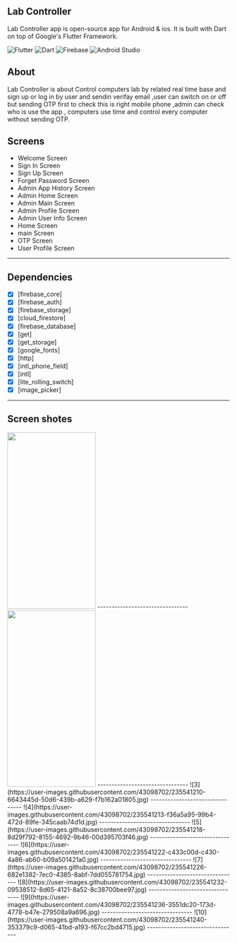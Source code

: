 ## Lab Controller<br>

Lab Controller app is open-source  app for Android & ios. It is built with Dart on top of Google's Flutter Framework.

![Flutter](https://img.shields.io/badge/Flutter-%2302569B.svg?style=for-the-badge&logo=Flutter&logoColor=white)
![Dart](https://img.shields.io/badge/Dart-0175C2?style=for-the-badge&logo=dart&logoColor=white)
![Firebase](https://img.shields.io/badge/Firebase-039BE5?style=for-the-badge&logo=Firebase&logoColor=white)
![Android Studio](https://img.shields.io/badge/Android%20Studio-3DDC84.svg?style=for-the-badge&logo=android-studio&logoColor=white)



## About
Lab Controller is about Control computers lab by related real time base and sign up or log in by user and sendin verifay email ,user can switch on or off but sending  OTP first to check this is right mobile phone ,admin can check who is use the app , computers use time and control every computer without sending OTP.


## Screens

-   Welcome Screen
-   Sign In Screen
-   Sign Up Screen
-   Forget Password Screen
-   Admin App History Screen
-   Admin Home Screen
-   Admin Main Screen
-   Admin Profile Screen
-   Admin User Info Screen
-   Home Screen
-   main Screen
-   OTP Screen
-   User Profile Screen
--------------------------------
## Dependencies
- [x] [firebase_core]
- [x] [firebase_auth]
- [x] [firebase_storage]
- [x] [cloud_firestore]
- [x] [firebase_database]
- [x] [get]
- [x] [get_storage]
- [x] [google_fonts]
- [x] [http]
- [x] [intl_phone_field]
- [x] [intl]
- [x] [lite_rolling_switch]
- [x] [image_picker]
--------------------------
## Screen shotes 
<img src="https://user-images.githubusercontent.com/43098702/235541202-d6aca037-14fd-4bfc-9426-707cc8f13324.jpg" width="200" height="400" />
--------------------------------
<img src="https://user-images.githubusercontent.com/43098702/235541204-24a51c1f-3a7a-4b18-9672-83f9f3eaf1b6.jpg" width="200" height="400" />
--------------------------------
![3](https://user-images.githubusercontent.com/43098702/235541210-6643445d-50d6-439b-a629-f7b162a01805.jpg)
--------------------------------
![4](https://user-images.githubusercontent.com/43098702/235541213-f36a5a95-99b4-472d-89fe-345caab74d1d.jpg)
--------------------------------
![5](https://user-images.githubusercontent.com/43098702/235541218-8d29f792-8155-4692-9b46-00d395703f46.jpg)
--------------------------------
![6](https://user-images.githubusercontent.com/43098702/235541222-c433c00d-c430-4a86-ab60-b09a501421a0.jpg)
--------------------------------
![7](https://user-images.githubusercontent.com/43098702/235541226-682e1382-7ec0-4385-8abf-7dd055781754.jpg)
--------------------------------
![8](https://user-images.githubusercontent.com/43098702/235541232-09538512-8d65-4121-8a52-8c38700bee97.jpg)
--------------------------------
![9](https://user-images.githubusercontent.com/43098702/235541236-3551dc20-173d-4778-b47e-279508a9a696.jpg)
--------------------------------
![10](https://user-images.githubusercontent.com/43098702/235541240-353379c9-d065-41bd-a193-f67cc2bd4715.jpg)
--------------------------------
